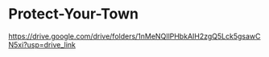 # Protect-Your-Town

https://drive.google.com/drive/folders/1nMeNQIlPHbkAIH2zgQ5Lck5gsawCN5xi?usp=drive_link
